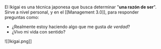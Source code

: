 El Ikigai es una técnica japonesa que busca determinar "**una razón de ser**". Sirve a nivel personal, y en el [[Management 3.0]], para responder preguntas como:

- ¿Realmente estoy haciendo algo que me gusta _de verdad_?
- ¿Vivo mi vida con sentido?

![[Ikigai.png]]
